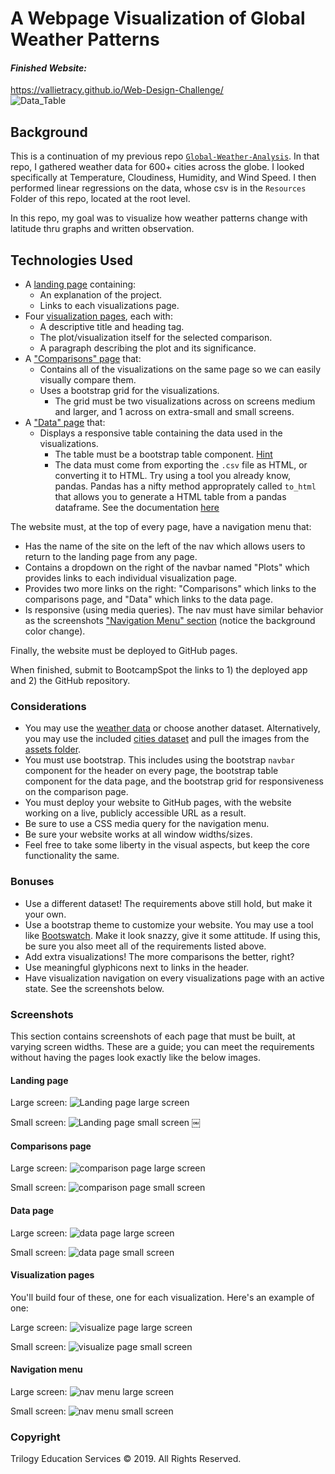 
# A Webpage Visualization of Global Weather Patterns

#### *Finished Website:* 
https://vallietracy.github.io/Web-Design-Challenge/     
![Data_Table](Images/Data_Table.PNG)

## Background

This is a continuation of my previous repo [`Global-Weather-Analysis`](https://github.com/VallieTracy/Global-Weather-Analysis).  In that repo, I gathered weather data for 600+ cities across the globe.  I looked specifically at Temperature, Cloudiness, Humidity, and Wind Speed.  I then performed linear regressions on the data, whose csv is in the `Resources` Folder of this repo, located at the root level.

In this repo, my goal was to visualize how weather patterns change with latitude thru graphs and written observation. 


## Technologies Used     










* A [landing page](#landing-page) containing:
  * An explanation of the project.
  * Links to each visualizations page.
* Four [visualization pages](#visualization-pages), each with:
  * A descriptive title and heading tag.
  * The plot/visualization itself for the selected comparison.
  * A paragraph describing the plot and its significance.
* A ["Comparisons" page](#comparisons-page) that:
  * Contains all of the visualizations on the same page so we can easily visually compare them.
  * Uses a bootstrap grid for the visualizations.
    * The grid must be two visualizations across on screens medium and larger, and 1 across on extra-small and small screens.
* A ["Data" page](#data-page) that:
  * Displays a responsive table containing the data used in the visualizations.
    * The table must be a bootstrap table component. [Hint](https://getbootstrap.com/docs/4.3/content/tables/#responsive-tables)
    * The data must come from exporting the `.csv` file as HTML, or converting it to HTML. Try using a tool you already know, pandas. Pandas has a nifty method approprately called `to_html` that allows you to generate a HTML table from a pandas dataframe. See the documentation [here](https://pandas.pydata.org/pandas-docs/version/0.17.0/generated/pandas.DataFrame.to_html.html)

The website must, at the top of every page, have a navigation menu that:

* Has the name of the site on the left of the nav which allows users to return to the landing page from any page.
* Contains a dropdown on the right of the navbar named "Plots" which provides links to each individual visualization page.
* Provides two more links on the right: "Comparisons" which links to the comparisons page, and "Data" which links to the data page.
* Is responsive (using media queries). The nav must have similar behavior as the screenshots ["Navigation Menu" section](#navigation-menu) (notice the background color change).

Finally, the website must be deployed to GitHub pages.

When finished, submit to BootcampSpot the links to 1) the deployed app and 2) the GitHub repository.

### Considerations

* You may use the [weather data](Resources/cities.csv) or choose another dataset. Alternatively, you may use the included [cities dataset](Resources/cities.csv) and pull the images from the [assets folder](Resources/assets).
* You must use bootstrap. This includes using the bootstrap `navbar` component for the header on every page, the bootstrap table component for the data page, and the bootstrap grid for responsiveness on the comparison page.
* You must deploy your website to GitHub pages, with the website working on a live, publicly accessible URL as a result.
* Be sure to use a CSS media query for the navigation menu.
* Be sure your website works at all window widths/sizes.
* Feel free to take some liberty in the visual aspects, but keep the core functionality the same.

### Bonuses

* Use a different dataset! The requirements above still hold, but make it your own.
* Use a bootstrap theme to customize your website. You may use a tool like [Bootswatch](https://bootswatch.com/). Make it look snazzy, give it some attitude. If using this, be sure you also meet all of the requirements listed above.
* Add extra visualizations! The more comparisons the better, right?
* Use meaningful glyphicons next to links in the header.
* Have visualization navigation on every visualizations page with an active state. See the screenshots below.

### Screenshots

This section contains screenshots of each page that must be built, at varying screen widths. These are a guide; you can meet the requirements without having the pages look exactly like the below images.

#### Landing page

Large screen:
![Landing page large screen](Images/11-Web_Homework_Instructions_Images_landing-lg.png)

Small screen:
![Landing page small screen](Images/11-Web_Homework_Instructions_Images_landing-sm.png)
￼

#### Comparisons page

Large screen:
![comparison page large screen](Images/11-Web_Homework_Instructions_Images_comparison-lg.png)

Small screen:
![comparison page small screen](Images/11-Web_Homework_Instructions_Images_comparison-sm.png)

#### Data page

Large screen:
![data page large screen](Images/11-Web_Homework_Instructions_Images_data-lg.png)

Small screen:
![data page small screen](Images/11-Web_Homework_Instructions_Images_data-sm.png)

#### Visualization pages

You'll build four of these, one for each visualization. Here's an example of one:

Large screen:
![visualize page large screen](Images/11-Web_Homework_Instructions_Images_visualize-lg.png)

Small screen:
![visualize page small screen](Images/11-Web_Homework_Instructions_Images_visualize-sm.png)

#### Navigation menu

Large screen:
![nav menu large screen](Images/11-Web_Homework_Instructions_Images_nav-lg.png)

Small screen:
![nav menu small screen](Images/11-Web_Homework_Instructions_Images_nav-sm.png)

### Copyright

Trilogy Education Services © 2019. All Rights Reserved.


